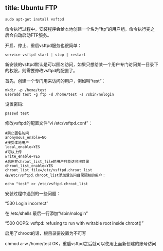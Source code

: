 title: Ubuntu FTP
---
```
sudo apt-get install vsftpd
```
命令执行过程中，安装程序会给本地创建一个名为“ftp”的用户组，命令执行完之后会自动启动FTP服务。


开启、停止、重启vsftpd服务也很简单：

```
service vsftpd start | stop | restart
```
新安装的vsftpd默认是可以匿名访问，如果只想给某一个用户专门访问某一目录下的权限，则需要修改vsftpd的配置了。

首先，创建一个专门用来访问的用户，例如叫“test”：

```
mkdir -p /home/test
useradd test -g ftp -d /home/test -s /sbin/nologin
```
设置密码:

```
passwd test
```
修改vsftpd的配置文件“vi /etc/vsftpd.conf”：

```
#禁止匿名访问
anonymous_enable=NO
#接受本地用户
local_enable=YES
#可以上传
write_enable=YES
#启用在chroot_list_file的用户只能访问根目录
chroot_list_enable=YES
chroot_list_file=/etc/vsftpd.chroot_list
在/etc/vsftpd.chroot_list添加受访问目录限制的用户：
```

```
echo "test" >> /etc/vsftpd.chroot_list
```
安装过程中遇到的一些问题：

“530 Login incorrect”

在 /etc/shells 最后一行添加“/sbin/nologin”

“500 OOPS: vsftpd: refusing to run with writable root inside chroot()”

启用了chroot的话，根目录要设置为不可写

chmod a-w /home/test
OK，重启vsftpd之后就可以使用上面新创建的账号访问
